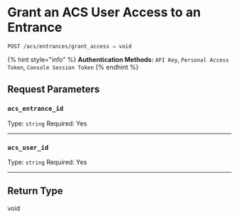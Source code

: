 # Grant an ACS User Access to an Entrance

```
POST /acs/entrances/grant_access ⇒ void
```

{% hint style="info" %}
**Authentication Methods:** `API Key`, `Personal Access Token`, `Console Session Token`
{% endhint %}



## Request Parameters

### `acs_entrance_id`

Type: `string`
Required: Yes



***

### `acs_user_id`

Type: `string`
Required: Yes



***

## Return Type

void

